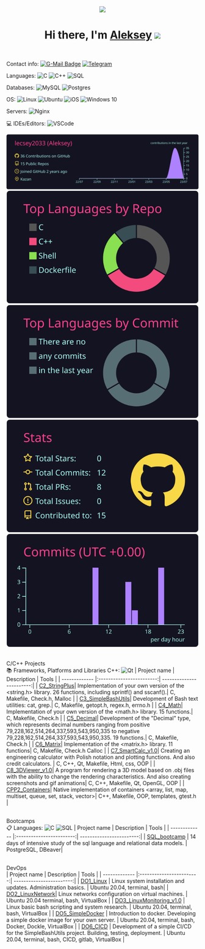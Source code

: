 <div id="header" align="center">
  <img src="https://wallpaperaccess.com/full/5927911.gif" width="500"/>
</div>

<h1 align="center">Hi there, I'm <a href="https://github.com/lecsey2033" target="_blank">Aleksey</a> 
<img src="https://github.com/blackcater/blackcater/raw/main/images/Hi.gif" height="32"/></h1>
<p align="left"><img src="https://komarev.com/ghpvc/?username=lecsey2033&style=flat-square&color=blue" alt=""></p>

  Contact info:
  [![G-Mail Badge](https://img.shields.io/badge/Gmail-D14836?style=for-the-badge&logo=gmail&logoColor=white)](mailto:lecsey2033@gmail.com)
  [![Telegram](https://img.shields.io/badge/Telegram-2CA5E0?style=for-the-badge&logo=telegram&logoColor=white)](https://t.me/dejaneom)

  Languages:
  ![C](https://img.shields.io/badge/c-%2300599C.svg?style=for-the-badge&logo=c&logoColor=white)
  ![C++](https://img.shields.io/badge/c++-%2300599C.svg?style=for-the-badge&logo=c%2B%2B&logoColor=white)
  ![SQL](https://img.shields.io/badge/sql-%2300f.svg?style=for-the-badge)
 
   Databases:
   ![MySQL](https://img.shields.io/badge/mysql-%2300f.svg?style=for-the-badge&logo=mysql&logoColor=white)
   ![Postgres](https://img.shields.io/badge/postgres-%23316192.svg?style=for-the-badge&logo=postgresql&logoColor=white)

  OS:
  ![Linux](https://img.shields.io/badge/Linux-FCC624?style=for-the-badge&logo=linux&logoColor=black)
  ![Ubuntu](https://img.shields.io/badge/Ubuntu-E95420?style=for-the-badge&logo=ubuntu&logoColor=white)
  ![iOS](https://img.shields.io/badge/iOS-000000?style=for-the-badge&logo=ios&logoColor=white)
  ![Windows 10](https://img.shields.io/badge/Windows%2010-003399?style=for-the-badge&logo=windowsxp&logoColor=white)
  
  Servers:
  ![Nginx](https://img.shields.io/badge/nginx-%23009639.svg?style=for-the-badge&logo=nginx&logoColor=white)
  
  💻 IDEs/Editors:
  ![VSCode](https://img.shields.io/badge/-VSCode-blue?style=for-the-badge&logo=visual-studio&logoColor=white)
  
[![](https://raw.githubusercontent.com/lecsey2033/lecsey2033/master/profile-summary-card-output/radical/0-profile-details.svg)](https://github.com/vn7n24fzkq/github-profile-summary-cards)
[![](https://raw.githubusercontent.com/lecsey2033/lecsey2033/master/profile-summary-card-output/radical/1-repos-per-language.svg)](https://github.com/vn7n24fzkq/github-profile-summary-cards) 
[![](https://raw.githubusercontent.com/lecsey2033/lecsey2033/master/profile-summary-card-output/radical/2-most-commit-language.svg)](https://github.com/vn7n24fzkq/github-profile-summary-cards)
[![](https://raw.githubusercontent.com/lecsey2033/lecsey2033/master/profile-summary-card-output/radical/3-stats.svg)](https://github.com/vn7n24fzkq/github-profile-summary-cards) 
![](https://raw.githubusercontent.com/lecsey2033/lecsey2033/master/profile-summary-card-output/radical/4-productive-time.svg)

<br>C/C++ Projects</br>
  📚 Frameworks, Platforms and Libraries C++:
  ![Qt](https://img.shields.io/badge/Qt-%23217346.svg?style=for-the-badge&logo=Qt&logoColor=white)
| Project name      | Description                | Tools |
| ------------- |:------------------------:| ------------------------:|
| [C2_StringPlus](https://github.com/lecsey2033/C2_s21_stringplus-0)| Implementation of your own version of the <string.h> library. 26 functions, including sprintf() and sscanf().|  C, Makefile, Check.h, Malloc |
| [C3_SimpleBashUtils](https://github.com/lecsey2033/C3_SimpleBashUtils)| Development of Bash text utilities: cat, grep.|  C, Makefile, getopt.h, regex.h, errno.h |
| [C4_Math](https://github.com/lecsey2033/C4_s21_math-0)| Implementation of your own version of the <math.h> library. 15 functions.|  C, Makefile, Check.h |
| [C5_Decimal](https://github.com/lecsey2033/C5_decimal)| Development of the "Decimal" type, which represents decimal numbers ranging from positive 79,228,162,514,264,337,593,543,950,335 to negative 79,228,162,514,264,337,593,543,950,335. 19 functions.|  C, Makefile, Check.h | 
| [C6_Matrix](https://github.com/lecsey2033/C6_matrix)| Implementation of the <matrix.h> library. 11 functions|  C, Makefile, Check.h Calloc | 
| [C7_SmartCalc_v1.0](https://github.com/lecsey2033/C7_SmartCalc_v1.0)| Creating an engineering calculator with Polish notation and plotting functions. And also credit calculators. |  C, C++, Qt, Makefile, Html, css, OOP | 
| [C8_3DViewer_v1.0](https://github.com/lecsey2033/C8_3DViewer_v1.0)| A program for rendering a 3D model based on .obj files with the ability to change the rendering characteristics. And also creating screenshots and gif animations|  C, C++, Makefile, Qt, OpenGL, OOP | 
| [CPP2_Containers](https://github.com/lecsey2033/CPP2_containers)| Native implementation of containers <array, list, map, multiset, queue, set, stack, vector>|  C++, Makefile, OOP, templates, gtest.h |

<br> Bootcamps </br>
📋 Languages:
![C](https://img.shields.io/badge/c-%2300599C.svg?style=for-the-badge&logo=c&logoColor=white)
![SQL](https://img.shields.io/badge/sql-%2300f.svg?style=for-the-badge)
| Project name      | Description                | Tools |
| ------------- |:------------------------:| ------------------------:|
| [SQL_bootcamp](https://github.com/lecsey2033/SQL_boot_camp) | 14 days of intensive study of the sql language and relational data models. |  PostgreSQL, DBeaver|

<br> DevOps </br>
| Project name      | Description                | Tools |
| ------------- |:------------------------:| ------------------------:|
| [DO1_Linux](https://github.com/lecsey2033/D01_Linux) | Linux system installation and updates. Administration basics. |  Ubuntu 20.04, terminal, bash|
| [DO2_LinuxNetwork](https://github.com/lecsey2033/DO2_LinuxNetwork)| Linux networks configuration on virtual machines. | Ubuntu 20.04 terminal, bash, VirtualBox |
| [DO3_LinuxMonitoring_v1.0](https://github.com/lecsey2033/DO3_LinuxMonitoring_v1.0) | Linux basic bash scripting and system research. |  Ubuntu 20.04, terminal, bash, VirtualBox |
| [DO5_SimpleDocker](https://github.com/lecsey2033/DO5_SimpleDocker) | Introduction to docker. Developing a simple docker image for your own server. | Ubuntu 20.04, terminal, bash, Docker, Dockle, VirtualBox |
| [DO6_CICD](https://github.com/lecsey2033/DO6_CICD) | Development of a simple CI/CD for the SimpleBashUtils project. Building, testing, deployment. |  Ubuntu 20.04, terminal, bash, CICD, gitlab, VirtualBox |

